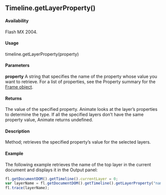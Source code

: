 ## Timeline.getLayerProperty()

#### Availability

Flash MX 2004.

#### Usage

timeline.getLayerProperty(property)

#### Parameters

**property** A string that specifies the name of the property whose value you want to retrieve. For a list of properties, see the Property summary for the [Frame object](../Frame_object/Frame_summary.md).

#### Returns

The value of the specified property. Animate looks at the layer’s properties to determine the type. If all the specified layers don’t have the same property value, Animate returns undefined.

#### Description

Method; retrieves the specified property’s value for the selected layers.

#### Example

The following example retrieves the name of the top layer in the current document and displays it in the Output panel:

```javascript
fl.getDocumentDOM().getTimeline().currentLayer = 0;
var layerName = fl.getDocumentDOM().getTimeline().getLayerProperty("name");
fl.trace(layerName);
```
